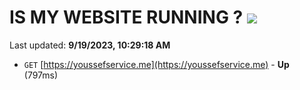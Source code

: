 # IS MY WEBSITE RUNNING ? [![](https://img.shields.io/static/v1?label=Sponsor&message=%E2%9D%A4&logo=GitHub&color=%23fe8e86)](https://github.com/sponsors/<username>)

Last updated: **9/19/2023, 10:29:18 AM**

- `GET` [https://youssefservice.me](https://youssefservice.me) - **Up** (797ms)
